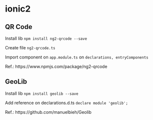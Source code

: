# ionic2
<h2>QR Code</h2>
<p>Install lib <code>npm install ng2-qrcode --save</code></p>
<p>Create file <code>ng2-qrcode.ts</code></p>
<p>Import component on <code>app.module.ts</code> on <code>declarations, entryComponents</code></p>
<p>Ref.: https://www.npmjs.com/package/ng2-qrcode</p>

<h2>GeoLib</h2>
<p>Install lib <code>npm install geolib --save</code></p>
<p>Add reference on declarations.d.ts <code>declare module 'geolib';</code></p>
<p>Ref.: https://github.com/manuelbieh/Geolib</p>
